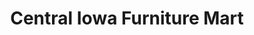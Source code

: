 ---
title: "Central Iowa Furniture Mart"
url: /creston/central-iowa-furniture-mart/
shop: furniture
---